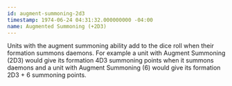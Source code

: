 ```yaml
---
id: augment-summoning-2d3
timestamp: 1974-06-24 04:31:32.000000000 -04:00
name: Augmented Summoning (+2D3)
---
```

<p>Units with the augment summoning ability add to the dice roll when their formation summons daemons. For example a unit with Augment Summoning (2D3) would give its formation 4D3 summoning points when it summons daemons and a unit with Augment Summoning (6) would give its formation 2D3 + 6 summoning points.</p>
